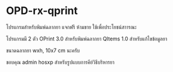 # OPD-rx-qprint
โปรแกรมสำหรับพิมพ์ฉลากยา แจกฟรี ห้ามขาย ใช้เพื่อประโยชน์สาารณะ

โปรแกรมมี 2 ตัว
OPrint 3.0 สำหรับพิมพ์ฉลากยา
QItems 1.0 สำหรับแก้ไขข้อมูลยา

ขนาดฉลากยา wxh, 10x7 cm นะครับ

ขอบคุณ admin hosxp สำหรับรูปแบบการคีย์วิธีบริหารยา
